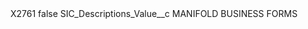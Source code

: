 <?xml version="1.0" encoding="UTF-8"?>
<CustomMetadata xmlns="http://soap.sforce.com/2006/04/metadata" xmlns:xsi="http://www.w3.org/2001/XMLSchema-instance" xmlns:xsd="http://www.w3.org/2001/XMLSchema">
    <label>X2761</label>
    <protected>false</protected>
    <values>
        <field>SIC_Descriptions_Value__c</field>
        <value xsi:type="xsd:string">MANIFOLD BUSINESS FORMS</value>
    </values>
</CustomMetadata>
